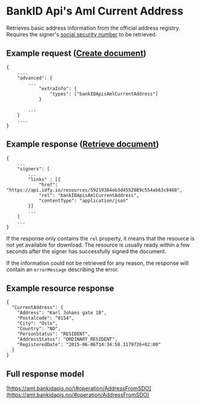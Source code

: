 # BankID Api's Aml Current Address

Retrieves basic address information from the official address registry. Requires the signer's [social security number](../advanced-settings.md#get-social-security-number) to be retrieved.

## Example request \([Create document](https://developer.idfy.io/api#operation/Documents_Create)\)

```text
{
    ....
    "advanced": {
        ...
            "extraInfo": {
                "types": ["bankIDApisAmlCurrentAddress"]                
            }

        ...        
    }
    ....
}
```

## Example response \([Retrieve document](https://developer.idfy.io/api#operation/Documents_Get)\)

```text
{
    ...
    "signers": [
        ...
        "links" : [{
            "href": "https://api.idfy.io/resources/59219384eb3d4552889c554ab63c8468",
            "rel": "bankIDApisAmlCurrentAddress",
            "contentType": "application/json"
        }]
        ...
    ]
    ...   
}
```

If the response only contains the `rel` property, it means that the resource is not yet available for download. The resource is usually ready within a few seconds after the signer has successfully signed the document.

If the information could not be retrieved for any reason, the response will contain an `errorMessage` describing the error. 

## Example resource response

```text
{
  "CurrentAddress": {
    "Address": "Karl Johans gate 1B",
    "Postalcode": "0154",
    "City": "Oslo",
    "Country": "NO",
    "PersonStatus": "RESIDENT",
    "AddressStatus": "ORDINARY_RESIDENT",
    "RegisteredDate": "2015-06-06T14:34:58.3179726+02:00"
  }
}
```

## Full response model

[https://aml.bankidapis.no/\#operation/AddressFromSDO](https://aml.bankidapis.no/#operation/AddressFromSDO)


